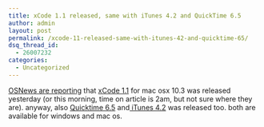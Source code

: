 ```yaml
---
title: xCode 1.1 released, same with iTunes 4.2 and QuickTime 6.5
author: admin
layout: post
permalink: /xcode-11-released-same-with-itunes-42-and-quicktime-65/
dsq_thread_id:
  - 26007232
categories:
  - Uncategorized
---
```

[OSNews are reporting][1] that [xCode 1.1][2] for mac osx 10.3 was released yesterday (or this morning, time on article is 2am, but not sure where they are). anyway, also [Quicktime 6.5][3] and[ iTunes 4.2][4] was released too. both are available for windows and mac os.

 [1]: http://www.osnews.com/story.php?news_id=5458
 [2]: http://www.apple.com/macosx/features/xcode/
 [3]: http://www.apple.com/quicktime
 [4]: http://www.apple.com/itunes/